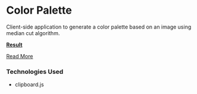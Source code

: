 # Color Palette
Client-side application to generate a color palette based on an image using median cut algorithm.

**[Result](https://www.edwardwibowo.com/color-palette)**

[Read More](https://www.edwardwibowo.com/blog/blogposts/5.html)

### Technologies Used
* clipboard.js

